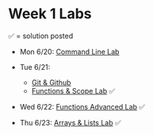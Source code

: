 # Week 1 Labs

&#x2705; = solution posted

- Mon 6/20: [Command Line Lab](https://github.com/ga-adi-nyc/Command-Line-Lab)


- Tue 6/21:
  - [Git & Github](https://github.com/ga-adi-nyc/Git-Lab)
  - [Functions & Scope Lab](https://github.com/ga-adi-nyc/Functions-and-Scope-Lab) &#x2705;


- Wed 6/22: [Functions Advanced Lab](https://github.com/ga-adi-nyc/Functions-Advanced-Lab) &#x2705;


- Thu 6/23: [Arrays & Lists Lab](https://github.com/ga-adi-nyc/Arrays-and-Lists-Lab) &#x2705;
